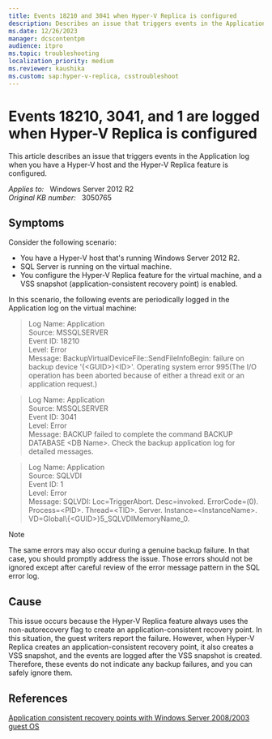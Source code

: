 ```yaml
---
title: Events 18210 and 3041 when Hyper-V Replica is configured
description: Describes an issue that triggers events in the Application log when you have a Hyper-V host that's running Windows Server 2012 R2. This issue involves the Hyper-V Replica feature. The events can be safely ignored.
ms.date: 12/26/2023
manager: dcscontentpm
audience: itpro
ms.topic: troubleshooting
localization_priority: medium
ms.reviewer: kaushika
ms.custom: sap:hyper-v-replica, csstroubleshoot
---
```

# Events 18210, 3041, and 1 are logged when Hyper-V Replica is configured

This article describes an issue that triggers events in the Application log when you have a Hyper-V host and the Hyper-V Replica feature is configured.

_Applies to:_ &nbsp; Windows Server 2012 R2  
_Original KB number:_ &nbsp; 3050765

## Symptoms

Consider the following scenario:

- You have a Hyper-V host that's running Windows Server 2012 R2.
- SQL Server is running on the virtual machine.
- You configure the Hyper-V Replica feature for the virtual machine, and a VSS snapshot (application-consistent recovery point) is enabled.

In this scenario, the following events are periodically logged in the Application log on the virtual machine:

> Log Name: Application  
Source: MSSQLSERVER  
Event ID: 18210  
Level: Error  
Message: BackupVirtualDeviceFile::SendFileInfoBegin: failure on backup device '{\<GUID>}\<ID>'. Operating system error 995(The I/O operation has been aborted because of either a thread exit or an application request.)

> Log Name: Application  
Source: MSSQLSERVER  
Event ID: 3041  
Level: Error  
Message: BACKUP failed to complete the command BACKUP DATABASE \<DB Name>. Check the backup application log for detailed messages.

> Log Name: Application  
Source: SQLVDI  
Event ID: 1  
Level: Error  
Message: SQLVDI: Loc=TriggerAbort. Desc=invoked. ErrorCode=(0). Process=\<PID>. Thread=\<TID>. Server. Instance=\<InstanceName>. VD=Global\\{\<GUID>}5_SQLVDIMemoryName_0.

> [!NOTE]
> The same errors may also occur during a genuine backup failure. In that case, you should promptly address the issue. Those errors should not be ignored except after careful review of the error message pattern in the SQL error log.

## Cause

This issue occurs because the Hyper-V Replica feature always uses the non-autorecovery flag to create an application-consistent recovery point. In this situation, the guest writers report the failure. However, when Hyper-V Replica creates an application-consistent recovery point, it also creates a VSS snapshot, and the events are logged after the VSS snapshot is created. Therefore, these events do not indicate any backup failures, and you can safely ignore them.

## References

[Application consistent recovery points with Windows Server 2008/2003 guest OS](https://techcommunity.microsoft.com/t5/virtualization/application-consistent-recovery-points-with-windows-server-2008/ba-p/382175)
